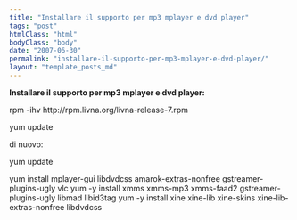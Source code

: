 ```yaml
---
title: "Installare il supporto per mp3 mplayer e dvd player"
tags: "post"
htmlClass: "html"
bodyClass: "body"
date: "2007-06-30"
permalink: "installare-il-supporto-per-mp3-mplayer-e-dvd-player/"
layout: "template_posts_md"
---
```

<p><strong>Installare il supporto per mp3  mplayer e dvd player:</strong> </p>
<p>rpm -ihv http://rpm.livna.org/livna-release-7.rpm</p>
<p>yum update </p>
<p>di nuovo: </p>
<p>yum update </p>
<div>
<p>yum install mplayer-gui libdvdcss amarok-extras-nonfree gstreamer-plugins-ugly vlc yum -y install xmms xmms-mp3 xmms-faad2 gstreamer-plugins-ugly libmad libid3tag yum -y install xine xine-lib xine-skins xine-lib-extras-nonfree libdvdcss </p>
</p></div>
